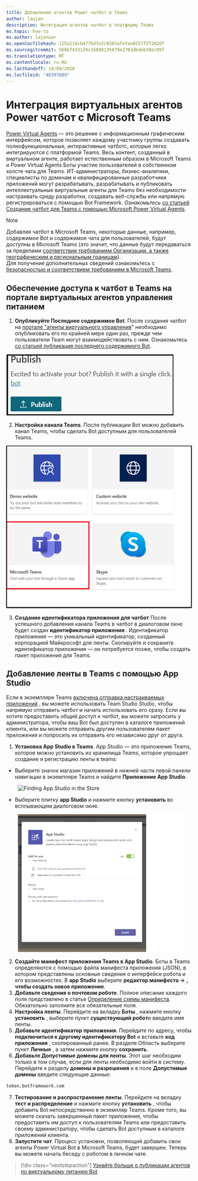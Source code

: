```yaml
---
title: Добавление агентов Power чатбот в Teams
author: laujan
description: Интеграция агентов чатбот в платформу Teams
ms.topic: how-to
ms.author: lajanuar
ms.openlocfilehash: 125a114cb4775dfe2c9265afefae0257f57282df
ms.sourcegitcommit: 560bf433129c16888135879e2703dbdeb38ec99f
ms.translationtype: MT
ms.contentlocale: ru-RU
ms.lasthandoff: 10/09/2020
ms.locfileid: "48397689"
---
```

# <a name="integrate-a-power-virtual-agents-chatbot-with-microsoft-teams"></a>Интеграция виртуальных агентов Power чатбот с Microsoft Teams

[Power Virtual Agents](/power-virtual-agents/fundamentals-what-is-power-virtual-agents) — это решение с информационным графическим интерфейсом, которое позволяет каждому участнику группы создавать полнофункциональные, интерактивные чатботс, которые легко интегрируются с платформой Teams. Весь контент, созданный в виртуальном агенте, работает естественным образом в Microsoft Teams и Power Virtual Agents Боты участие пользователей в собственном холсте чата для Teams. ИТ-администраторы, бизнес-аналитики, специалисты по доменам и квалифицированные разработчики приложений могут разрабатывать, разрабатывать и публиковать интеллектуальные виртуальные агенты для Teams без необходимости настраивать среду разработки, создавать веб-службы или напрямую регистрироваться с помощью Bot Framework.  *Ознакомьтесь* [со статьей Создание чатбот для Teams с помощью Microsoft Power Virtual Agents](../what-are-bots.md#create-a-chatbot-for-teams-with-microsoft-power-virtual-agents).

> [!NOTE]
> Добавляя чатбот в Microsoft Teams, некоторые данные, например, содержимое Bot и содержимое чата для пользователей, будут доступны в Microsoft Teams (это значит, что данные будут передаваться за пределами [соответствия требованиям Организации, а также географическим и региональным границам](/power-virtual-agents/data-location)). <br/>
> Для получения дополнительных сведений ознакомьтесь с [безопасностью и соответствием требованиям в Microsoft Teams](/MicrosoftTeams/security-compliance-overview).

## <a name="make-your-chatbot-reachable-in-teams-in-the-power-virtual-agents-portal"></a>Обеспечение доступа к чатбот в Teams на портале виртуальных агентов управления питанием

1. **Опубликуйте Последнее содержимое Bot**.  После создания чатбот на [портале "агенты виртуального управления](https://powervirtualagents.microsoft.com)" необходимо опубликовать его по крайней мере один раз, прежде чем пользователи Team могут взаимодействовать с ним. Ознакомьтесь [со статьей публикация последнего содержимого Bot](/power-virtual-agents/publication-fundamentals-publish-channels#publish-the-latest-bot-content).

![Публикация на портале виртуальных агентов управления питанием](../../assets/images/pva-publish.png)

2. **Настройка канала Teams**. После публикации Bot можно добавить канал Teams, чтобы сделать Bot доступным для пользователей Teams.

![каналы на портале виртуальных агентов управления питанием](../../assets/images/pva-channels.png)

3. **Создание идентификатора приложения для чатбот**  После успешного добавления канала Teams в чатбот в диалоговом окне будет создан **идентификатор приложения** . Идентификатор приложения — это уникальный идентификатор, созданный корпорацией Майкрософт для ленты.  Скопируйте и сохраните идентификатор приложения — он потребуется позже, чтобы создать пакет приложения для Teams.

## <a name="add-your-bot-to-teams-using-app-studio"></a>Добавление ленты в Teams с помощью App Studio

Если в экземпляре Teams [включена отправка настраиваемых приложений](/microsoftteams/admin-settings) , вы можете использовать Team Studio Studio, чтобы напрямую отправить чатбот и начать использовать его сразу. Если вы хотите предоставить общий доступ к чатбот, вы можете запросить у администратора, чтобы ваш Bot был доступен в каталоге приложений клиента, или вы можете отправить другим пользователям пакет приложения и попросить их отправить его независимо друг от друга.

1. **Установка App Studio в Teams**. App Studio — это приложение Teams, которое можно установить из хранилища Teams, которое упрощает создание и регистрацию ленты в teams: 

  * Выберите значок магазин приложений в нижней части левой панели навигации в экземпляре Teams и найдите **Приложение App Studio**.
>

&emsp;&emsp; <img  width="450px" alt="Finding App Studio in the Store" src="/msteams-docs/msteams-platform/assets/images/get-started/app-studio-store.png"/>   

  * Выберите плитку **app Studio** и нажмите кнопку **установить** во всплывающем диалоговом окне.
>
&emsp;&emsp; <img  width="450px" alt="Installing App Studio" src="../../assets/images/get-started/app-studio-install.png"/>

2. **Создайте манифест приложения Teams в App Studio**.  Боты в Teams определяются с помощью файла манифеста приложения (JSON), в котором представлены основные сведения о интерфейсе робота и его возможностях. В **app Studio** выберите **редактор манифеста**   =>  **, чтобы создать новое приложение**.
3. **Добавьте сведения о почтовом роботе**. Полное описание каждого поля представлено в статье [Определение схемы манифеста](../../resources/schema/manifest-schema.md). Обязательно заполните все обязательные поля.
4. **Настройка ленты**. Перейдите на вкладку **Боты** , нажмите кнопку **установить** , выберите пункт **существующий робот**и введите имя ленты.
5. **Добавьте идентификатор приложения**. Перейдите по адресу, чтобы **подключиться к другому идентификатору Bot** и вставьте **код приложения** , скопированный ранее. В разделе Область выберите пункт **Личные** , а затем нажмите кнопку **сохранить**.
6. **Добавьте Допустимые домены для ленты**.  Этот шаг необходим только в том случае, если для ленты необходимо войти в систему. Перейдите к разделу **домены и разрешения** и в поле **Допустимые домены** введите следующие данные:

```bash
token.botframework.com
```

7.  **Тестирование и распространение ленты**. Перейдите на вкладку **тест и распределение** и нажмите кнопку **установить** , чтобы добавить Bot непосредственно в экземпляр Teams. Кроме того, вы можете скачать завершенный пакет приложения, чтобы предоставить им доступ к пользователям Teams или предоставить своему администратору, чтобы сделать Bot доступным в каталоге приложений клиента.
8. **Запустите чат**. Процесс установки, позволяющий добавить свои агенты Power Virtual Bot в Microsoft Teams, будет завершен. Теперь вы можете начать беседу с роботом в личном чате.

> [!div class="nextstepaction"]
> [Узнайте больше о публикации агентов по виртуальному питанию Bot](/power-virtual-agents/publication-fundamentals-publish-channels)
